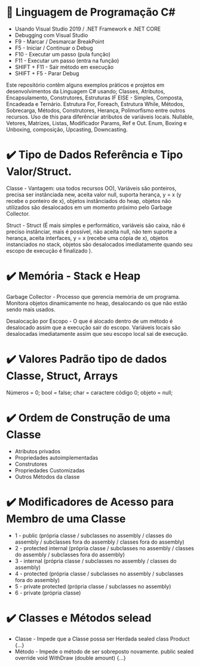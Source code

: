 # 💚 Linguagem de Programação C#

* Usando Visual Studio 2019 / .NET Framework e .NET CORE
* Debugging com Visual Studio
* F9 - Marcar / Desmarcar BreakPoint
* F5 - Iniciar / Continuar o Debug
* F10 - Executar um passo (pula função)
* F11 - Executar um passo (entra na função)
* SHIFT + F11 - Sair método em execução
* SHIFT + F5  - Parar Debug

Este repositório contêm alguns exemplos práticos e projetos em desenvolvimentos da Linguagem C# usando;
Classes, Atributos, Encapsulamento, Construtores, Estruturas IF ElSE - Simples, Composta, Encadeada e Ternário. Estrutura For, Foreach,
Estrutura While, Métodos, Sobrecarga, Métodos, Construtores, Herança, Polimorfismo entre outros recursos.
Uso de this para diferênciar atributos de variáveis locais. Nullable, Vetores, Matrizes, Listas, Modificador Params, Ref e Out.
Enum, Boxing e Unboxing, composição, Upcasting, Downcasting.

# ✔️ Tipo de Dados Referência e Tipo Valor/Struct.
Classe - Vantagem: usa todos recursos OO), Variáveis são ponteiros, precisa ser instânciada new, aceita valor null, suporta herança, y = x (y recebe o ponteiro de x), objetos instânciados do heap, objetos não utilizados são desalocados em um momento próximo pelo Garbage Collector.

Struct - Struct (É mais simples e performático, variáveis são caixa, não é preciso instânciar, mais é possível, não aceita null, não tem suporte a herança, aceita interfaces, y = x (recebe uma cópia de x), objetos instanciados no stack, objetos são desalocados imediatamente quando seu escopo de execução é finalizado ).

# ✔️ Memória - Stack e Heap
Garbage Collector - Processo que gerencia memória de um programa. Monitora objetos dinamicamente no heap, desalocando os que não estão sendo mais usados.

Desalocação por Escopo - O que é alocado dentro de um método é desalocado assim que a execução sair do escopo.
Variáveis locais são desalocadas imediatamente assim que seu escopo local sai de execução.

# ✔️ Valores Padrão tipo de dados Classe, Struct, Arrays
Números = 0;
bool = false;
char = caractere código 0;
objeto = null;

# ✔️ Ordem de Construção de uma Classe

* Atributos privados
* Propriedades autoimplementadas
* Construtores
* Propriedades Customizadas
* Outros Métodos da classe

# ✔️ Modificadores de Acesso para Membro de uma Classe

* 1 - public (própria classe / subclasses no assembly / classes do assembly / subclasses fora do assembly / classes fora do assembly)
* 2 - protected internal (própria classe / subclasses no assembly / classes do assembly / subclasses fora do assembly)
* 3 - internal (própria classe / subclasses no assembly / classes do assembly)
* 4 - protected (própria classe / subclasses no assembly / subclasses fora do assembly)
* 5 - private protected (própria classe / subclasses no assembly)
* 6 - private (própria classe)

# ✔️ Classes e Métodos selead

* Classe - Impede que a Classe possa ser Herdada
sealed class Product {...}
* Método - Impede o método de ser sobreposto novamente.
public sealed override void WithDraw (double amount) {...}
